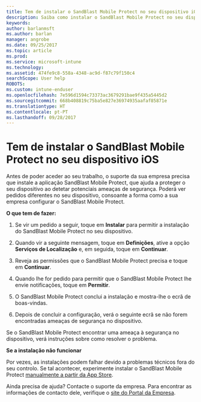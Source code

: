```yaml
---
title: Tem de instalar o SandBlast Mobile Protect no seu dispositivo iOS | Documentos da Microsoft
description: Saiba como instalar o SandBlast Mobile Protect no seu dispositivo iOS.
keywords: 
author: barlanmsft
ms.author: barlan
manager: angrobe
ms.date: 09/25/2017
ms.topic: article
ms.prod: 
ms.service: microsoft-intune
ms.technology: 
ms.assetid: 474fe9c8-558a-4348-ac9d-f87c79f150c4
searchScope: User help
ROBOTS: 
ms.custom: intune-enduser
ms.openlocfilehash: 7e596d1594c73373ac3679291bae9f435a5445d2
ms.sourcegitcommit: 668b408819c75ba5e827e36974935aafaf85871e
ms.translationtype: HT
ms.contentlocale: pt-PT
ms.lasthandoff: 09/28/2017
---
```

# <a name="you-need-to-install-sandblast-mobile-protect-on-your-ios-device"></a>Tem de instalar o SandBlast Mobile Protect no seu dispositivo iOS

Antes de poder aceder ao seu trabalho, o suporte da sua empresa precisa que instale a aplicação SandBlast Mobile Protect, que ajuda a proteger o seu dispositivo ao detetar potenciais ameaças de segurança. Poderá ver pedidos diferentes no seu dispositivo, consoante a forma como a sua empresa configurar o SandBlast Mobile Protect.

**O que tem de fazer:**

1.  Se vir um pedido a seguir, toque em **Instalar** para permitir a instalação do SandBlast Mobile Protect no seu dispositivo.

2. Quando vir a seguinte mensagem, toque em **Definições**, ative a opção **Serviços de Localização** e, em seguida, toque em **Continuar**.

3. Reveja as permissões que o SandBlast Mobile Protect precisa e toque em **Continuar**.

4. Quando lhe for pedido para permitir que o SandBlast Mobile Protect lhe envie notificações, toque em **Permitir**.

5. O SandBlast Mobile Protect conclui a instalação e mostra-lhe o ecrã de boas-vindas.

6. Depois de concluir a configuração, verá o seguinte ecrã se não forem encontradas ameaças de segurança no dispositivo.

Se o SandBlast Mobile Protect encontrar uma ameaça à segurança no dispositivo, verá instruções sobre como resolver o problema.

**Se a instalação não funcionar**

Por vezes, as instalações podem falhar devido a problemas técnicos fora do seu controlo. Se tal acontecer, experimente instalar o SandBlast Mobile Protect [manualmente a partir da App Store](https://itunes.apple.com/app/sandblast-mobile-protect/id1006390797).

Ainda precisa de ajuda? Contacte o suporte da empresa. Para encontrar as informações de contacto dele, verifique o [site do Portal da Empresa](https://portal.manage.microsoft.com).

